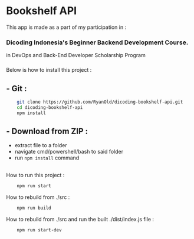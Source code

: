 # Bookshelf API
This app is made as a part of my participation in :
### Dicoding Indonesia's Beginner Backend Development Course.
in DevOps and Back-End Developer Scholarship Program 
###

Below is how to install this project :

## - Git :
```bash
    git clone https://github.com/RyanOld/dicoding-bookshelf-api.git
    cd dicoding-bookshelf-api
    npm install
```

## - Download from ZIP :
- extract file to a folder
- navigate cmd/powershell/bash to said folder
- run `npm install` command

##
How to run this project :
```bash
    npm run start
```

How to rebuild from ./src :
```bash
    npm run build
```

How to rebuild from ./src and run the built ./dist/index.js file :
```bash
    npm run start-dev
```
